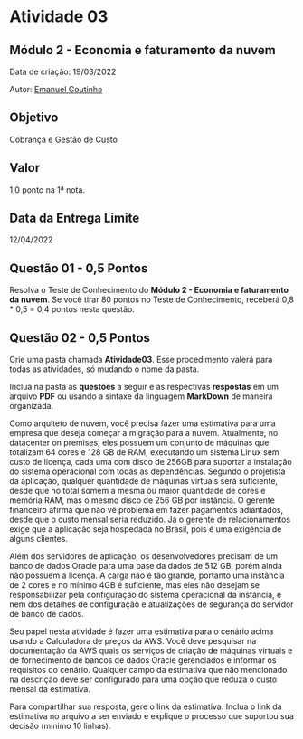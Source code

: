 # Atividade 03

## Módulo 2 - Economia e faturamento da nuvem

Data de criação: 19/03/2022

Autor: [Emanuel Coutinho](https://github.com/emanuelcoutinho)

## Objetivo
Cobrança e Gestão de Custo

## Valor
1,0 ponto na 1ª nota.

## Data da Entrega Limite
12/04/2022

## Questão 01 - 0,5 Pontos
Resolva o Teste de Conhecimento do **Módulo 2 - Economia e faturamento da nuvem**. Se você tirar 80 pontos no Teste de Conhecimento, receberá 0,8 * 0,5 = 0,4 pontos nesta questão.

## Questão 02 - 0,5 Pontos

Crie uma pasta chamada **Atividade03**. Esse procedimento valerá para todas as atividades, só mudando o nome da pasta. 

Inclua na pasta as **questões** a seguir e as respectivas **respostas** em um arquivo **PDF** ou usando a sintaxe da linguagem **MarkDown** de maneira organizada.

Como arquiteto de nuvem, você precisa fazer uma estimativa para uma empresa que deseja começar a migração para a nuvem. Atualmente, no datacenter on premises, eles possuem um conjunto de máquinas que totalizam 64 cores e 128 GB de RAM, executando um sistema Linux sem custo de licença, cada uma com disco de 256GB para suportar a instalação do sistema operacional com todas as dependências. Segundo o projetista da aplicação, qualquer quantidade de máquinas virtuais será suficiente, desde que no total somem a mesma ou maior quantidade de cores e memória RAM, mas o mesmo disco de 256 GB por instância. O gerente financeiro afirma que não vê problema em fazer pagamentos adiantados, desde que o custo mensal seria reduzido. Já o gerente de relacionamentos exige que a aplicação seja hospedada no Brasil, pois é uma exigência de alguns clientes.

Além dos servidores de aplicação, os desenvolvedores precisam de um banco de dados Oracle para uma base da dados de 512 GB, porém ainda não possuem a licença. A carga não é tão grande, portanto uma instância de 2 cores e no mínimo 4GB é suficiente, mas eles não desejam se responsabilizar pela configuração do sistema operacional da instância, e nem dos detalhes de configuração e atualizações de segurança do servidor de banco de dados.

Seu papel nesta atividade é fazer uma estimativa para o cenário acima usando a Calculadora de preços da AWS. Você deve pesquisar na documentação da AWS quais os serviços de criação de máquinas virtuais e de fornecimento de bancos de dados Oracle gerenciados e informar os requisitos do cenário. Qualquer campo da estimativa que não mencionado na descrição deve ser configurado para uma opção que reduza o custo mensal da estimativa.

Para compartilhar sua resposta, gere o link da estimativa. Inclua o link da estimativa no arquivo a ser enviado e explique o processo que suportou sua decisão (mínimo 10 linhas).


